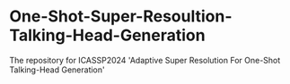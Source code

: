 # One-Shot-Super-Resoultion-Talking-Head-Generation
The repository for ICASSP2024 'Adaptive Super Resolution For One-Shot Talking-Head Generation'
